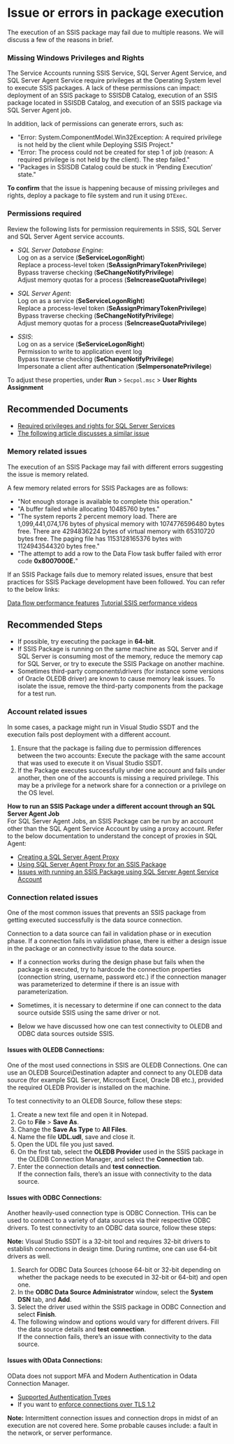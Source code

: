 <properties
  pagetitle="Issue or errors in package execution"
  description=""
  service="microsoft.sqlvirtualmachine"
  resource="sqlvirtualmachines"
  ms.author="hecepeda"
  selfhelptype="Generic"
  supporttopicids="32749439"
  productpesids="14745"
  cloudenvironments="public, fairfax, mooncake, blackforest, ussec, usnat"
  disableclouds=""
  articleid="sqlvm-ssis-issue-errors-package-execution"
  ownershipid="AzureData_AzureSQLVM" />
# Issue or errors in package execution

The execution of an SSIS package may fail due to multiple reasons. We will discuss a few of the reasons in brief.


### __Missing Windows Privileges and Rights__

The Service Accounts running SSIS Service, SQL Server Agent Service, and SQL Server Agent Service require privileges at the Operating System level to execute SSIS packages. A lack of these permissions can impact: deployment of an SSIS package to SSISDB Catalog, execution of an SSIS package located in SSISDB Catalog, and execution of an SSIS package via SQL Server Agent job.

In addition, lack of permissions can generate errors, such as:

- "Error: System.ComponentModel.Win32Exception: A required privilege is not held by the client while Deploying SSIS Project."
- "Error: The process could not be created for step 1 of job (reason: A required privilege is not held by the client). The step failed."
- "Packages in SSISDB Catalog could be stuck in ‘Pending Execution’ state."

**To confirm** that the issue is happening because of missing privileges and rights, deploy a package to file system and run it using `DTExec`.


### Permissions required
Review the following lists for permission requirements in SSIS, SQL Server and SQL Server Agent service accounts.

- _SQL Server Database Engine_:<br>
   Log on as a service (**SeServiceLogonRight**)<br>
   Replace a process-level token (**SeAssignPrimaryTokenPrivilege**)<br>
   Bypass traverse checking (**SeChangeNotifyPrivilege**)<br>
   Adjust memory quotas for a process (**SeIncreaseQuotaPrivilege**)<br>

- _SQL Server Agent_:<br>
   Log on as a service (**SeServiceLogonRight**)<br>
   Replace a process-level token (**SeAssignPrimaryTokenPrivilege**)<br>
   Bypass traverse checking (**SeChangeNotifyPrivilege**)<br>
   Adjust memory quotas for a process (**SeIncreaseQuotaPrivilege**)<br>

- _SSIS_:<br>
   Log on as a service (**SeServiceLogonRight**)<br>
   Permission to write to application event log<br>
   Bypass traverse checking (**SeChangeNotifyPrivilege**)<br>
   Impersonate a client after authentication (**SeImpersonatePrivilege**)<br>

 To adjust these properties, under **Run** > `Secpol.msc` > **User Rights Assignment**

## **Recommended Documents**

- [Required privileges and rights for SQL Server Services](https://docs.microsoft.com/sql/database-engine/configure-windows/configure-windows-service-accounts-and-permissions?view=sql-server-ver15#Serv_Perm)
- [The following article discusses a similar issue](https://techcommunity.microsoft.com/t5/sql-server-support/system-componentmodel-win32exception-a-required-privilege-is-not/ba-p/317804)


### **Memory related issues**

The execution of an SSIS Package may fail with different errors suggesting the issue is memory related.

A few memory related errors for SSIS Packages are as follows:

- "Not enough storage is available to complete this operation."
- "A buffer failed while allocating 10485760 bytes."
- "The system reports 2 percent memory load. There are 1,099,441,074,176 bytes of physical memory with 1074776596480 bytes free. There are 4294836224 bytes of virtual memory with 65310720 bytes free. The paging file has 1153128165376 bytes with 1124943544320 bytes free."
- "The attempt to add a row to the Data Flow task buffer failed with error code **0x8007000E.**"

If an SSIS Package fails due to memory related issues, ensure that best practices for SSIS Package development have been followed. You can refer to the below links:

[Data flow performance features](https://docs.microsoft.com/sql/integration-services/data-flow/data-flow-performance-features?view=sql-server-ver15)
[Tutorial SSIS performance videos](https://techcommunity.microsoft.com/t5/sql-server-integration-services/tutorial-ssis-performance-videos/ba-p/387581)

## **Recommended Steps**

- If possible, try executing the package in **64-bit**.
- If SSIS Package is running on the same machine as SQL Server and if SQL Server is consuming most of the memory, reduce the memory cap for SQL Server, or try to execute the SSIS Package on another machine.
- Sometimes third-party components\drivers (for instance some versions of Oracle OLEDB driver) are known to cause memory leak issues. To isolate the issue, remove the third-party components from the package for a test run.

### **Account related issues**

In some cases, a package might run in Visual Studio SSDT and the execution fails post deployment with a different account.

1. Ensure that the package is failing due to permission differences between the two accounts: Execute the package with the same account that was used to execute it on Visual Studio SSDT.
2. If the Package executes successfully under one account and fails under another, then one of the accounts is missing a required privilege. This may be a privilege for a network share for a connection or a privilege on the OS level.

**How to run an SSIS Package under a different account through an SQL Server Agent Job**<br>
For SQL Server Agent Jobs, an SSIS Package can be run by an account other than the SQL Agent Service Account by using a proxy account. Refer to the below documentation to understand the concept of proxies in SQL Agent:

- [Creating a SQL Server Agent Proxy](https://docs.microsoft.com/sql/ssms/agent/create-a-sql-server-agent-proxy?view=sql-server-ver15)
- [Using SQL Server Agent Proxy for an SSIS Package](https://docs.microsoft.com/sql/integration-services/packages/sql-server-agent-jobs-for-packages?view=sql-server-ver15#to-automate-package-execution-by-using-sql-server-agent)
- [Issues with running an SSIS Package using SQL Server Agent Service Account](https://docs.microsoft.com/troubleshoot/sql/integration-services/ssis-package-doesnt-run-when-called-job-step)

### **Connection related issues**

One of the most common issues that prevents an SSIS package from getting executed successfully is the data source connection.

Connection to a data source can fail in validation phase or in execution phase.
If a connection fails in validation phase, there is either a design issue in the package or an connectivity issue to the data source. 

   - If a connection works during the design phase but fails when the package is executed, try to hardcode the connection properties (connection string, username, password etc.) if the connection manager was parameterized to determine if there is an issue with parameterization.

   - Sometimes, it is necessary to determine if one can connect to the data source outside SSIS using the same driver or not.

   - Below we have discussed how one can test connectivity to OLEDB and ODBC data sources outside SSIS.

#### Issues with OLEDB Connections:

One of the most used connections in SSIS are OLEDB Connections. One can use an OLEDB Source\Destination adapter and connect to any OLEDB data source (for example SQL Server, Microsoft Excel, Oracle DB etc.), provided the required OLEDB Provider is installed on the machine.

To test connectivity to an OLEDB Source, follow these steps:

1. Create a new text file and open it in Notepad.
2. Go to **File** > **Save As**.
3. Change the **Save As Type** to **All Files**.
4. Name the file **UDL.udl**, save and close it. 
6. Open the UDL file you just saved.
7. On the first tab, select the **OLEDB Provider** used in the SSIS package in the OLEDB Connection Manager, and select the **Connection** tab.
8. Enter the connection details and **test connection**. <br>
   If the connection fails, there’s an issue with connectivity to the data source.

#### Issues with ODBC Connections:

Another heavily-used connection type is ODBC Connection. THis can be used to connect to a variety of data sources via their respective ODBC drivers.
To test connectivity to an ODBC data source, follow these steps:

  **Note:** Visual Studio SSDT is a 32-bit tool and requires 32-bit drivers to establish connections in design time. During runtime, one can use 64-bit drivers as well.

1. Search for ODBC Data Sources (choose 64-bit or 32-bit depending on whether the package needs to be executed in 32-bit or 64-bit) and open one. 
2. In the **ODBC Data Source Administrator** window, select the **System DSN** tab, and **Add**.
3. Select the driver used within the SSIS package in ODBC Connection and select **Finish**.
4. The following window and options would vary for different drivers. Fill the data source details and **test connection**.<br>
   If the connection fails, there’s an issue with connectivity to the data source.

#### Issues with OData Connections:

OData does not support MFA and Modern Authentication in Odata Connection Manager.

- [Supported Authentication Types](https://docs.microsoft.com/sql/integration-services/connection-manager/odata-connection-manager?view=sql-server-ver15#connection-manager-authentication)
- If you want to [enforce connections over TLS 1.2](https://techcommunity.microsoft.com/t5/sql-server-support/tls-issue-with-ssis-package-while-accessing-odata-source-like/ba-p/319077)

**Note:** Intermittent connection issues and connection drops in midst of an execution are not covered here. Some probable causes include: a fault in the network, or server performance.
